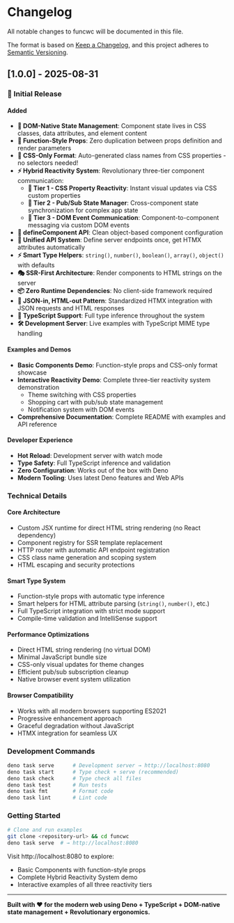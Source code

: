 # Changelog

All notable changes to funcwc will be documented in this file.

The format is based on [Keep a Changelog](https://keepachangelog.com/en/1.0.0/),
and this project adheres to
[Semantic Versioning](https://semver.org/spec/v2.0.0.html).

## [1.0.0] - 2025-08-31

### 🎉 Initial Release

#### Added

- **🎯 DOM-Native State Management**: Component state lives in CSS classes, data
  attributes, and element content
- **🚀 Function-Style Props**: Zero duplication between props definition and
  render parameters
- **🎨 CSS-Only Format**: Auto-generated class names from CSS properties - no
  selectors needed!
- **⚡ Hybrid Reactivity System**: Revolutionary three-tier component
  communication:
  - **🎨 Tier 1 - CSS Property Reactivity**: Instant visual updates via CSS
    custom properties
  - **📡 Tier 2 - Pub/Sub State Manager**: Cross-component state synchronization
    for complex app state
  - **🔔 Tier 3 - DOM Event Communication**: Component-to-component messaging
    via custom DOM events
- **🔧 defineComponent API**: Clean object-based component configuration
- **🔄 Unified API System**: Define server endpoints once, get HTMX attributes
  automatically
- **⚡ Smart Type Helpers**: `string()`, `number()`, `boolean()`, `array()`,
  `object()` with defaults
- **🎭 SSR-First Architecture**: Render components to HTML strings on the server
- **📦 Zero Runtime Dependencies**: No client-side framework required
- **🧾 JSON-in, HTML-out Pattern**: Standardized HTMX integration with JSON
  requests and HTML responses
- **🔧 TypeScript Support**: Full type inference throughout the system
- **🛠 Development Server**: Live examples with TypeScript MIME type handling

#### Examples and Demos

- **Basic Components Demo**: Function-style props and CSS-only format showcase
- **Interactive Reactivity Demo**: Complete three-tier reactivity system
  demonstration
  - Theme switching with CSS properties
  - Shopping cart with pub/sub state management
  - Notification system with DOM events
- **Comprehensive Documentation**: Complete README with examples and API
  reference

#### Developer Experience

- **Hot Reload**: Development server with watch mode
- **Type Safety**: Full TypeScript inference and validation
- **Zero Configuration**: Works out of the box with Deno
- **Modern Tooling**: Uses latest Deno features and Web APIs

### Technical Details

#### Core Architecture

- Custom JSX runtime for direct HTML string rendering (no React dependency)
- Component registry for SSR template replacement
- HTTP router with automatic API endpoint registration
- CSS class name generation and scoping system
- HTML escaping and security protections

#### Smart Type System

- Function-style props with automatic type inference
- Smart helpers for HTML attribute parsing (`string()`, `number()`, etc.)
- Full TypeScript integration with strict mode support
- Compile-time validation and IntelliSense support

#### Performance Optimizations

- Direct HTML string rendering (no virtual DOM)
- Minimal JavaScript bundle size
- CSS-only visual updates for theme changes
- Efficient pub/sub subscription cleanup
- Native browser event system utilization

#### Browser Compatibility

- Works with all modern browsers supporting ES2021
- Progressive enhancement approach
- Graceful degradation without JavaScript
- HTMX integration for seamless UX

### Development Commands

```bash
deno task serve      # Development server → http://localhost:8080
deno task start      # Type check + serve (recommended)
deno task check      # Type check all files  
deno task test       # Run tests
deno task fmt        # Format code
deno task lint       # Lint code
```

### Getting Started

```bash
# Clone and run examples
git clone <repository-url> && cd funcwc
deno task serve  # → http://localhost:8080
```

Visit http://localhost:8080 to explore:

- Basic Components with function-style props
- Complete Hybrid Reactivity System demo
- Interactive examples of all three reactivity tiers

---

**Built with ❤️ for the modern web using Deno + TypeScript + DOM-native state
management + Revolutionary ergonomics.**
